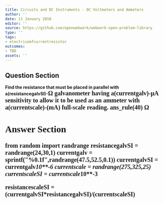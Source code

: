 ```yaml
---
title: Circuits and DC Instruments - DC Voltmeters and Ammeters
author: ''
date: 11 January 2018
editor: ''
source: https://github.com/openwebwork/webwork-open-problem-library
type: ''
tags:
- electricemfcurrentresistor
outcomes:
- TBD
assets: ''
---
```


## Question Section 

<b>
Find the resistance that must be placed in parallel with a(resistancegalvSI)-<span style="font-family: 'Times'; font-size: 20px";>&Omega;<span> galvanometer having a(currentgalv)-<span style="font-family: 'Times'; font-size: 20px";>&mu;A<span> sensitivity to allow it to be used as an ammeter with a(currentscale)-(mA) full-scale reading.
ans_rule(40) <span style="font-family: 'Times'; font-size: 20px";>&Omega;<span>



## Answer Section

from random import randrange
resistancegalvSI = randrange(24,30,1)
currentgalv = sprintf("%0.1f",randrange(47.5,52.5,0.1))
currentgalvSI = currentgalv*10**-6
currentscale = randrange(275,325,25)
currentscaleSI = currentscale*10**-3

resistancescaleSI = (currentgalvSI*resistancegalvSI)/(currentscaleSI)